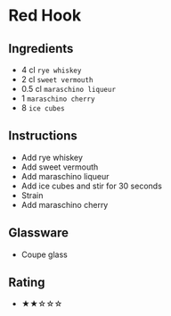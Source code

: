# Red Hook

## Ingredients
- 4 cl `rye whiskey`
- 2 cl `sweet vermouth`
- 0.5 cl `maraschino liqueur`
- 1 `maraschino cherry`
- 8 `ice cubes`

## Instructions
- Add rye whiskey
- Add sweet vermouth
- Add maraschino liqueur
- Add ice cubes and stir for 30 seconds
- Strain
- Add maraschino cherry

## Glassware
- Coupe glass

## Rating
- ★★☆☆☆
